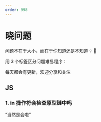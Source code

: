 ```yaml
---
order: 998
---
```


# 晓问题

问题不在于大小，而在于你知道还是不知道 💡 💯

用 3 个标签区分问题难易程序：<Badge type="tip" text="简单"/> <Badge type="warning" text="中等"/> <Badge type="error" text="困难"/>

每天都会有更新，欢迎分享和关注

## JS

### 1. in 操作符会检查原型链中吗 <Badge text="简单" />

<Q>当然是会啦</Q>


